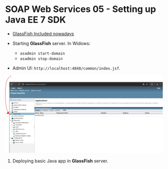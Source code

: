 # SOAP Web Services 05 - Setting up Java EE 7 SDK

- [GlassFish Included nowadays](https://www.oracle.com/java/technologies/javaee-8-sdk-downloads.html)

- Starting **GlassFish** server. In Widows:
    - `asadmin start-domain`
    - `asadmin stop-domain`

- Admin UI: `http://localhost:4848/common/index.jsf`.

<img src="deployingJavaIntoGlassFish.JPG" alt="alt text" width="900"/>

1. Deploying basic Java app in **GlassFish** server.


